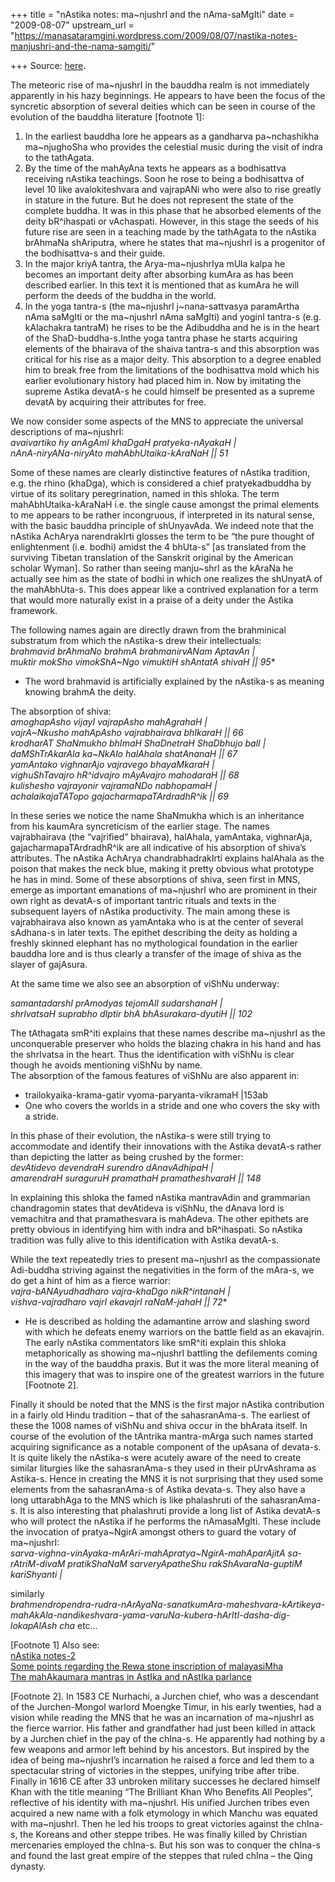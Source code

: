 +++
title = "nAstika notes: ma~njushrI and the nAma-saMgIti"
date = "2009-08-07"
upstream_url = "https://manasataramgini.wordpress.com/2009/08/07/nastika-notes-manjushri-and-the-nama-samgiti/"

+++
Source: [here](https://manasataramgini.wordpress.com/2009/08/07/nastika-notes-manjushri-and-the-nama-samgiti/).

The meteoric rise of ma\~njushrI in the bauddha realm is not immediately
apparently in his hazy beginnings. He appears to have been the focus of
the syncretic absorption of several deities which can be seen in course
of the evolution of the bauddha literature \[footnote 1\]:  
1) In the earliest bauddha lore he appears as a gandharva pa\~nchashikha
ma\~njughoSha who provides the celestial music during the visit of indra
to the tathAgata.  
2) By the time of the mahAyAna texts he appears as a bodhisattva
receiving nAstika teachings. Soon he rose to being a bodhisattva of
level 10 like avalokiteshvara and vajrapANi who were also to rise
greatly in stature in the future. But he does not represent the state of
the complete buddha. It was in this phase that he absorbed elements of
the deity bR^ihaspati or vAchaspati. However, in this stage the seeds of
his future rise are seen in a teaching made by the tathAgata to the
nAstika brAhmaNa shAriputra, where he states that ma\~njushrI is a
progenitor of the bodhisattva-s and their guide.  
3) In the major kriyA tantra, the Arya-ma\~njushrIya mUla kalpa he
becomes an important deity after absorbing kumAra as has been described
earlier. In this text it is mentioned that as kumAra he will perform the
deeds of the buddha in the world.  
4) In the yoga tantra-s (the ma\~njushrI j\~nana-sattvasya paramArtha
nAma saMgIti or the ma\~njushrI nAma saMgIti) and yoginI tantra-s (e.g.
kAlachakra tantraM) he rises to be the Adibuddha and he is in the heart
of the ShaD-buddha-s.Inthe yoga tantra phase he starts acquiring
elements of the bhairava of the shaiva tantra-s and this absorption was
critical for his rise as a major deity. This absorption to a degree
enabled him to break free from the limitations of the bodhisattva mold
which his earlier evolutionary history had placed him in. Now by
imitating the supreme Astika devatA-s he could himself be presented as a
supreme devatA by acquiring their attributes for free.

We now consider some aspects of the MNS to appreciate the universal
descriptions of ma\~njushrI:  
*avaivartiko hy anAgAmI khaDgaH pratyeka-nAyakaH \|  
nAnA-niryANa-niryAto mahAbhUtaika-kAraNaH \|\| 51*

Some of these names are clearly distinctive features of nAstika
tradition, e.g. the rhino (khaDga), which is considered a chief
pratyekadbuddha by virtue of its solitary peregrination, named in this
shloka. The term mahAbhUtaika-kAraNaH i.e. the single cause amongst the
primal elements to me appears to be rather incongruous, if interpreted
in its natural sense, with the basic bauddha principle of shUnyavAda. We
indeed note that the nAstika AchArya narendrakIrti glosses the term to
be “the pure thought of enlightenment (i.e. bodhi) amidst the 4 bhUta-s”
\[as translated from the surviving Tibetan translation of the Sanskrit
original by the American scholar Wyman\]. So rather than seeing
manju\~shrI as the kAraNa he actually see him as the state of bodhi in
which one realizes the shUnyatA of the mahAbhUta-s. This does appear
like a contrived explanation for a term that would more naturally exist
in a praise of a deity under the Astika framework.

The following names again are directly drawn from the brahminical
substratum from which the nAstika-s drew their intellectuals:  
*brahmavid brAhmaNo brahmA brahmanirvANam AptavAn \|  
muktir mokSho vimokShA\~Ngo vimuktiH shAntatA shivaH \|\| 95**  
* The word brahmavid is artificially explained by the nAstika-s as
meaning knowing brahmA the deity.

The absorption of shiva:  
*amoghapAsho vijayI vajrapAsho mahAgrahaH \|  
vajrA\~Nkusho mahApAsho vajrabhairava bhIkaraH \|\| 66  
krodharAT ShaNmukho bhImaH ShaDnetraH ShaDbhujo balI \|  
daMShTrAkarAla ka\~NkAlo halAhala shatAnanaH \|\| 67  
yamAntako vighnarAjo vajravego bhayaMkaraH \|  
vighuShTavajro hR^idvajro mAyAvajro mahodaraH \|\| 68  
kulishesho vajrayonir vajramaNDo nabhopamaH \|  
achalaikajaTATopo gajacharmapaTArdradhR^ik \|\| 69*

In these series we notice the name ShaNmukha which is an inheritance
from his kaumAra syncreticism of the earlier stage. The names
vajrabhairava (the “vajrified” bhairava), halAhala, yamAntaka,
vighnarAja, gajacharmapaTArdradhR^ik are all indicative of his
absorption of shiva’s attributes. The nAstika AchArya chandrabhadrakIrti
explains halAhala as the poison that makes the neck blue, making it
pretty obvious what prototype he has in mind. Some of these absorptions
of shiva, seen first in MNS, emerge as important emanations of
ma\~njushrI who are prominent in their own right as devatA-s of
important tantric rituals and texts in the subsequent layers of nAstika
productivity. The main among these is vajrabhairava also known as
yamAntaka who is at the center of several sAdhana-s in later texts. The
epithet describing the deity as holding a freshly skinned elephant has
no mythological foundation in the earlier bauddha lore and is thus
clearly a transfer of the image of shiva as the slayer of gajAsura.

At the same time we also see an absorption of viShNu underway:

*samantadarshI prAmodyas tejomAlI sudarshanaH \|  
shrIvatsaH suprabho dIptir bhA bhAsurakara-dyutiH \|\| 102*

The tAthagata smR^iti explains that these names describe ma\~njushrI as
the unconquerable preserver who holds the blazing chakra in his hand and
has the shrIvatsa in the heart. Thus the identification with viShNu is
clear though he avoids mentioning viShNu by name.  
The absorption of the famous features of viShNu are also apparent in:  
* trailokyaika-krama-gatir vyoma-paryanta-vikramaH \|153ab  
* One who covers the worlds in a stride and one who covers the sky with
a stride.

In this phase of their evolution, the nAstika-s were still trying to
accommodate and identify their innovations with the Astika devatA-s
rather than depicting the latter as being crushed by the former:  
*devAtidevo devendraH surendro dAnavAdhipaH \|  
amarendraH suraguruH pramathaH pramatheshvaraH \|\| 148*

In explaining this shloka the famed nAstika mantravAdin and grammarian
chandragomin states that devAtideva is viShNu, the dAnava lord is
vemachitra and that pramathesvara is mahAdeva. The other epithets are
pretty obvious in identifying him with indra and bR^ihaspati. So nAstika
tradition was fully alive to this identification with Astika devatA-s.

While the text repeatedly tries to present ma\~njushrI as the
compassionate Adi-buddha striving against the negativities in the form
of the mAra-s, we do get a hint of him as a fierce warrior:  
*vajra-bANAyudhadharo vajra-khaDgo nikR^intanaH \|  
vishva-vajradharo vajrI ekavajrI raNaM-jahaH \|\| 72**  
* He is described as holding the adamantine arrow and slashing sword
with which he defeats enemy warriors on the battle field as an
ekavajrin. The early nAstika commentators like smR^iti explain this
shloka metaphorically as showing ma\~njushrI battling the defilements
coming in the way of the bauddha praxis. But it was the more literal
meaning of this imagery that was to inspire one of the greatest warriors
in the future \[Footnote 2\].

Finally it should be noted that the MNS is the first major nAstika
contribution in a fairly old Hindu tradition – that of the
sahasranAma-s. The earliest of these the 1008 names of viShNu and shiva
occur in the bhArata itself. In course of the evolution of the tAntrika
mantra-mArga such names started acquiring significance as a notable
component of the upAsana of devata-s. It is quite likely the nAstika-s
were acutely aware of the need to create similar liturgies like the
sahasranAma-s they used in their pUrvAshrama as Astika-s. Hence in
creating the MNS it is not surprising that they used some elements from
the sahasranAma-s of Astika devata-s. They also have a long uttarabhAga
to the MNS which is like phalashruti of the sahasranAma-s. It is also
interesting that phalashruti provide a long list of Astika devatA-s who
will protect the nAstika if he performs the nAmasaMgIti. These include
the invocation of pratya\~NgirA amongst others to guard the votary of
ma\~njushrI:  
*sarva-vighna-vinAyaka-mArAri-mahApratya\~NgirA-mahAparAjitA
sa-rAtriM-divaM pratikShaNaM sarveryApatheShu rakShAvaraNa-guptiM
kariShyanti \|*

similarly  
*brahmendropendra-rudra-nArAyaNa-sanatkumAra-maheshvara-kArtikeya-mahAkAla-nandikeshvara-yama-varuNa-kubera-hArItI-dasha-dig-lokapAlAsh
cha* etc…

\[Footnote 1\] Also see:  
[nAstika
notes-2](https://manasataramgini.wordpress.com/2009/02/16/nastika-notes-2/)  
[Some points regarding the Rewa stone inscription of
malayasiMha](https://manasataramgini.wordpress.com/2008/08/09/some-points-regarding-the-rewa-stone-inscription-of-malayasimha/)  
[The mahAkaumara mantras in AstIka and nAstIka
parlance](https://manasataramgini.wordpress.com/2006/09/06/the-mahakaumara-mantras-in-astika-and-nastika-parlance/)

\[Footnote 2\]. In 1583 CE Nurhachi, a Jurchen chief, who was a
descendant of the Jurchen-Mongol warlord Moengke Timur, in his early
twenties, had a vision while reading the MNS that he was an incarnation
of ma\~njushrI as the fierce warrior. His father and grandfather had
just been killed in attack by a Jurchen chief in the pay of the chIna-s.
He apparently had nothing by a few weapons and armor left behind by his
ancestors. But inspired by the idea of being ma\~njushrI’s incarnation
he raised a force and led them to a spectacular string of victories in
the steppes, unifying tribe after tribe. Finally in 1616 CE after 33
unbroken military successes he declared himself Khan with the title
meaning “The Brilliant Khan Who Benefits All Peoples”, reflective of his
identity with ma\~njushrI. His unified Jurchen tribes even acquired a
new name with a folk etymology in which Manchu was equated with
ma\~njushrI. Then he led his troops to great victories against the
chIna-s, the Koreans and other steppe tribes. He was finally killed by
Christian mercenaries employed the chIna-s. But his son was to conquer
the chIna-s and found the last great empire of the steppes that ruled
chIna – the Qing dynasty.

